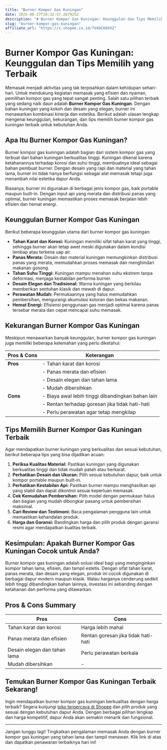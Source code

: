 ```yaml
---
title: "Burner Kompor Gas Kuningan"
date: 2025-06-27T20:32:57.267925Z
description: "# Burner Kompor Gas Kuningan: Keunggulan dan Tips Memilih yang Terbaik..."
slug: "burner-kompor-gas-kuningan"
affiliate_url: "https://s.shopee.co.id/7V44C68VX2"
---
```

# Burner Kompor Gas Kuningan: Keunggulan dan Tips Memilih yang Terbaik

Memasak menjadi aktivitas yang tak terpisahkan dalam kehidupan sehari-hari. Untuk mendukung kegiatan memasak yang efisien dan nyaman, pemilihan kompor gas yang tepat sangat penting. Salah satu pilihan terbaik yang sedang naik daun adalah **Burner Kompor Gas Kuningan**. Dengan bahan kuningan yang kokoh dan desain yang elegan, burner ini menawarkan kombinasi kinerja dan estetika. Berikut adalah ulasan lengkap mengenai keunggulan, kekurangan, dan tips memilih burner kompor gas kuningan terbaik untuk kebutuhan Anda.

## Apa Itu Burner Kompor Gas Kuningan?

Burner kompor gas kuningan adalah bagian dari sistem kompor gas yang terbuat dari bahan kuningan berkualitas tinggi. Kuningan dikenal karena ketahanannya terhadap korosi dan suhu tinggi, membuatnya ideal sebagai bahan pembuat burner. Dengan desain yang rapi dan material yang tahan lama, burner ini tidak hanya berfungsi sebagai alat memasak tetapi juga menambah nilai estetika dapur Anda.

Biasanya, burner ini digunakan di berbagai jenis kompor gas, baik portable maupun built-in. Dengan input api yang merata dan distribusi panas yang optimal, burner kuningan memastikan proses memasak berjalan lebih efisien dan hemat energi.

## Keunggulan Burner Kompor Gas Kuningan

Berikut beberapa keunggulan utama dari burner kompor gas kuningan:

- **Tahan Karat dan Korosi:** Kuningan memiliki sifat tahan karat yang tinggi, sehingga burner akan tetap awet meski digunakan dalam kondisi lembap atau terkena uap air.
- **Panas Merata:** Desain dan material kuningan memungkinkan distribusi panas yang merata, memudahkan proses memasak dan menghindari makanan gosong.
- **Tahan Suhu Tinggi:** Kuningan mampu menahan suhu ekstrem tanpa deformasi, menjaga kestabilan performa burner.
- **Desain Elegan dan Tradisional:** Warna kuningan yang berkilau memberikan sentuhan klasik dan mewah di dapur.
- **Perawatan Mudah:** Permukaannya yang halus memudahkan pembersihan, mengurangi akumulasi kotoran dan bekas makanan.
- **Hemat Energi:** Efisiensi penggunaan gas menjadi optimal karena panas tersebar merata dan cepat mencapai suhu memasak.

## Kekurangan Burner Kompor Gas Kuningan

Meskipun menawarkan banyak keunggulan, burner kompor gas kuningan juga memiliki beberapa kelemahan yang perlu diketahui:

| **Pros & Cons** | **Keterangan**                         |
|-----------------|----------------------------------------|
| **Pros**        | - Tahan karat dan korosi              |
|                 | - Panas merata dan efisien             |
|                 | - Desain elegan dan tahan lama        |
|                 | - Mudah dibersihkan                   |
| **Cons**        | - Biaya awal lebih tinggi dibandingkan bahan lain | 
|                 | - Rentan terhadap goresan jika tidak hati-hati|
|                 | - Perlu perawatan agar tetap mengkilap |

## Tips Memilih Burner Kompor Gas Kuningan Terbaik

Agar mendapatkan burner kuningan yang berkualitas dan sesuai kebutuhan, berikut beberapa tips yang bisa dijadikan acuan:

1. **Periksa Kualitas Material:** Pastikan kuningan yang digunakan berkualitas tinggi dan tidak mudah patah atau berkarat.
2. **Perhatikan Desain dan Ukuran:** Pilih sesuai kebutuhan dapur, baik untuk kompor portable maupun built-in.
3. **Perhatikan Kestabilan Api:** Pastikan burner mampu menghasilkan api yang stabil dan dapat dikontrol sesuai keperluan memasak.
4. **Cek Kemudahan Pembersihan:** Pilih model dengan permukaan halus dan bagian yang mudah dibongkar pasang untuk pembersihan maksimal.
5. **Cari Review dan Testimoni:** Baca pengalaman pengguna lain untuk memastikan kehandalan produk.
6. **Harga dan Garansi:** Bandingkan harga dan pilih produk dengan garansi resmi agar mendapatkan kualitas terbaik.

## Kesimpulan: Apakah Burner Kompor Gas Kuningan Cocok untuk Anda?

Burner kompor gas kuningan adalah solusi ideal bagi yang menginginkan kompor tahan lama, efisien, dan tampil estetis. Dengan sifat tahan karat, panas merata, dan desain yang elegan, produk ini cocok digunakan di berbagai dapur modern maupun klasik. Walau harganya cenderung sedikit lebih tinggi dibandingkan bahan lainnya, investasi ini sebanding dengan ketahanan dan performa yang ditawarkan.

## Pros & Cons Summary

| **Pros** | **Cons** |
|---------------------|-----------------------------|
| Tahan karat dan korosi | Harga lebih mahal |
| Panas merata dan efisien | Rentan goresan jika tidak hati-hati |
| Desain elegan dan tahan lama | Perlu perawatan berkala |
| Mudah dibersihkan | - |

## Temukan Burner Kompor Gas Kuningan Terbaik Sekarang!

Ingin mendapatkan burner kompor gas kuningan berkualitas dengan harga terbaik? Segera kunjungi [toko terpercaya di Shopee](https://s.shopee.co.id/7V44C68VX2) dan pilih produk yang sesuai dengan kebutuhan dapur Anda. Dengan berbagai pilihan lengkap dan harga kompetitif, dapur Anda akan semakin menarik dan fungsional.

---

Jangan tunggu lagi! Tingkatkan pengalaman memasak Anda dengan burner kompor gas kuningan yang tahan lama dan tampil menawan. Klik link di atas dan dapatkan penawaran terbaiknya hari ini!